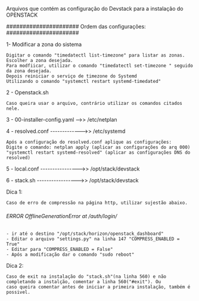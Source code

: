 Arquivos que contém as configuração do Devstack para a instalação do 
                        OPENSTACK 
                        
###################### Ordem das configurações: ######################

1- Modificar a zona do sistema

    Digitar o comando "timedatectl list-timezone" para listar as zonas.
    Escolher a zona desejada.
    Para modfiicar, utilizar o comando "timedatectl set-timezone " seguido da zona desejada. 
    Depois reiniciar o serviço de timezone do Systemd 
    Utilizando o comando "systemctl restart systemd-timedated"

2 - Openstack.sh
    
    Caso queira usar o arquivo, contrário utilizar os comandos citados nele.

3 - 00-installer-config.yaml -->> /etc/netplan

4 - resolved.conf ------------->> /etc/systemd

    Após a configuração do resolved.conf aplique as configurações:
    Digite o comando: netplan apply (aplicar as configurações do arq 000)
    "systemctl restart systemd-resolved" (aplicar as configurações DNS do resolved)

5 - local.conf ---------------->> /opt/stack/devstack
 
6 - stack.sh  ----------------->> /opt/stack/devstack

Dica 1:
  
    Caso de erro de compressão na página http, utilizar sujestão abaixo.

###### ERROR OfflineGenerationError at /auth/login/ ######

    - ir até o destino "/opt/stack/horizon/openstack_dashboard"
    - Editar o arquivo "settings.py" na linha 147 "COMPRESS_ENABLED = True"
    - Editar para "COMPRESS_ENABLED = False"
    - Após a modificação dar o comando "sudo reboot"

Dica 2:

    Caso de exit na instalação do "stack.sh"(na linha 560) e não completando a instalção, comentar a linha 560("#exit"). Ou 
    caso queira comentar antes de iniciar a primeira instalação, também é possivel.

